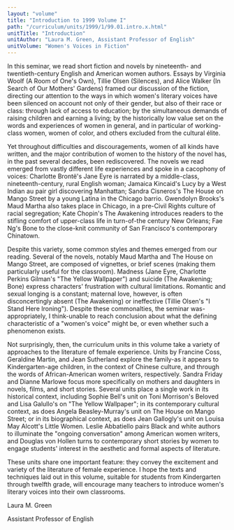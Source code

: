 ```yaml
---
layout: "volume"
title: "Introduction to 1999 Volume I"
path: "/curriculum/units/1999/1/99.01.intro.x.html"
unitTitle: "Introduction"
unitAuthor: "Laura M. Green, Assistant Professor of English"
unitVolume: "Women's Voices in Fiction"
---
```

<body>
<p>
In this seminar, we read short fiction and novels by nineteenth- and twentieth-century English and American women authors. Essays by Virginia Woolf (A Room of One's Own), Tillie Olsen (Silences), and Alice Walker (In Search of Our Mothers' Gardens) framed our discussion of the fiction, directing our attention to the ways in which women's literary voices have been silenced on account not only of their gender, but also of their race or class: through lack of access to education; by the simultaneous demands of raising children and earning a living; by the historically low value set on the words and experiences of women in general, and in particular of working-class women, women of color, and others excluded from the cultural élite.
</p>
<p>
Yet throughout difficulties and discouragements, women of all kinds have written, and the major contribution of women to the history of the novel has, in the past several decades, been rediscovered.  The novels we read emerged from vastly different life experiences and spoke in a cacophony of voices: Charlotte Brontë's Jane Eyre is narrated by a middle-class, nineteenth-century, rural English woman; Jamaica Kincaid's Lucy by a West Indian au pair girl discovering Manhattan; Sandra Cisneros's The House on Mango Street by a young Latina in the Chicago barrio.  Gwendolyn Brooks's Maud Martha  also takes place in Chicago, in a pre-Civil Rights culture of racial segregation; Kate Chopin's The Awakening  introduces readers to the stifling comfort of upper-class life in turn-of-the century New Orleans; Fae Ng's Bone  to the close-knit community of San Francisco's contemporary Chinatown.
</p>
<p>
Despite this variety, some common styles and themes emerged from our reading.  Several of the novels, notably Maud Martha and The House on Mango Street, are composed of vignettes, or brief scenes (making them particularly useful for the classroom).  Madness (Jane Eyre, Charlotte Perkins Gilman's "The Yellow Wallpaper") and suicide (The Awakening; Bone) express characters' frustration with cultural limitations.  Romantic and sexual longing is a constant; maternal love, however, is often disconcertingly absent (The Awakening) or ineffective (Tillie Olsen's "I Stand Here Ironing").  Despite these commonalties, the seminar was-appropriately, I think-unable to reach conclusion about what the defining characteristic of a "women's voice" might be, or even whether such a phenomenon exists.
</p>
<p>
Not surprisingly, then, the curriculum units in this volume take a variety of approaches to the literature of female experience.  Units by Francine Coss, Geraldine Martin, and Jean Sutherland explore the family-as it appears to Kindergarten-age children, in the context of Chinese culture, and through the words of African-American women writers, respectively.  Sandra Friday and Dianne Marlowe focus more specifically on mothers and daughters in novels, films, and short stories.  Several units place a single work in its historical context, including Sophie Bell's unit on Toni Morrison's Beloved and Lisa Galullo's on "The Yellow Wallpaper"; in its contemporary cultural context, as does Angela Beasley-Murray's unit on The House on Mango Street; or in its biographical context, as does Jean Gallogly's unit on Louisa May Alcott's Little Women.  Leslie Abbatiello pairs Black and white authors to illuminate the "ongoing conversation" among American women writers, and Douglas von Hollen turns to contemporary short stories by women to engage students' interest in the aesthetic and formal aspects of literature.
</p>
<p>
These units share one important feature: they convey the excitement and variety of the literature of female experience.  I hope the texts and techniques laid out in this volume, suitable for students from Kindergarten through twelfth grade, will encourage many teachers to introduce women's literary voices into their own classrooms.
</p>
<p>
Laura M. Green
</p>
<p>
Assistant Professor of English
</p>
</body>
